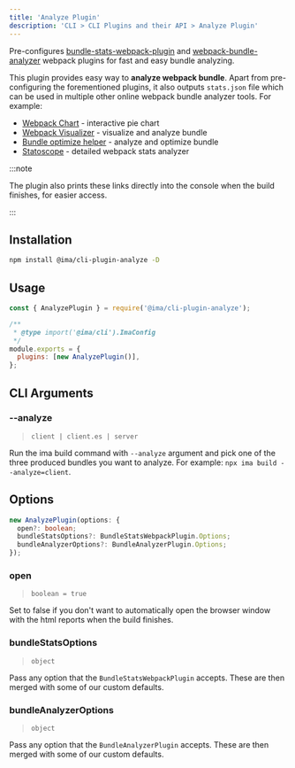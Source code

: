 ```yaml
---
title: 'Analyze Plugin'
description: 'CLI > CLI Plugins and their API > Analyze Plugin'
---
```


Pre-configures [bundle-stats-webpack-plugin](https://npmjs.com/package/bundle-stats-webpack-plugin) and [webpack-bundle-analyzer](https://npmjs.com/package/webpack-bundle-analyzer) webpack plugins for fast and easy bundle analyzing.

This plugin provides easy way to **analyze webpack bundle**. Apart from pre-configuring the forementioned plugins, it also outputs `stats.json` file which can be used in multiple other online webpack bundle analyzer tools. For example:

 - [Webpack Chart](https://alexkuz.github.io/webpack-chart/) - interactive pie chart
 - [Webpack Visualizer](https://chrisbateman.github.io/webpack-visualizer/) - visualize and analyze bundle
 - [Bundle optimize helper](https://webpack.jakoblind.no/optimize/) - analyze and optimize bundle
 - [Statoscope](https://statoscope.tech/) - detailed webpack stats analyzer

:::note

The plugin also prints these links directly into the console when the build finishes, for easier access.

:::

## Installation

```bash npm2yarn
npm install @ima/cli-plugin-analyze -D
```

## Usage

```js title=./ima.config.js
const { AnalyzePlugin } = require('@ima/cli-plugin-analyze');

/**
 * @type import('@ima/cli').ImaConfig
 */
module.exports = {
  plugins: [new AnalyzePlugin()],
};
```

## CLI Arguments

### --analyze

> `client | client.es | server`

Run the ima build command with `--analyze` argument and pick one of the three produced bundles you want to analyze. For example: `npx ima build --analyze=client`.

## Options

```ts
new AnalyzePlugin(options: {
  open?: boolean;
  bundleStatsOptions?: BundleStatsWebpackPlugin.Options;
  bundleAnalyzerOptions?: BundleAnalyzerPlugin.Options;
});
```

### open

> `boolean = true`

Set to false if you don't want to automatically open the browser window with the html reports when the build finishes.

### bundleStatsOptions

> `object`

Pass any option that the `BundleStatsWebpackPlugin` accepts. These are then merged with some of our custom defaults.

### bundleAnalyzerOptions

> `object`

Pass any option that the `BundleAnalyzerPlugin` accepts. These are then merged with some of our custom defaults.
